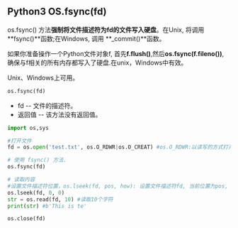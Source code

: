 ## Python3 OS.fsync(fd)

os.fsync() 方法**强制将文件描述符为fd的文件写入硬盘**。在Unix, 将调用**fsync()**函数;在Windows, 调用 **_commit()**函数。

如果你准备操作一个Python文件对象f, 首先**f.flush()**,然后**os.fsync(f.fileno())**, 确保与f相关的所有内存都写入了硬盘.在unix，Windows中有效。

Unix、Windows上可用。

```python
os.fsync(fd)
```
* fd -- 文件的描述符。
* 返回值 -- 该方法没有返回值。

```python
import os,sys

#打开文件
fd = os.open('test.txt', os.O_RDWR|os.O_CREAT) #os.O_RDWR:以读写的方式打开, os.O_CREAT:创建并打开一个新文件

# 使用 fsync() 方法.
os.fsync(fd)

# 读取内容
#设置文件描述符位置，os.lseek(fd, pos, how): 设置文件描述符fd, 当前位置为pos, how方式修改: SEEK_SET 或者 0 设置从文件开始的计算的pos; SEEK_CUR或者 1 则从当前位置计算; os.SEEK_END或者2则从文件尾部开始. 在unix，Windows中有效
os.lseek(fd, 0, 0)
str = os.read(fd, 10) #读取10个字符
print(str) #b'This is te'

os.close(fd)
```
